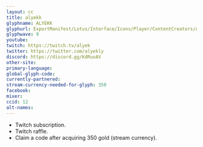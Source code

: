 ```yaml
---
layout: cc
title: alyekk
glyphname: ALYEKK
glyphurl: ExportManifest/Lotus/Interface/Icons/Player/ContentCreators/Alyekk.png
glyphwave: 9
youtube:
twitch: https://twitch.tv/alyek
twitter: https://twitter.com/alyekly
discord: https://discord.gg/KdRuxAV
other-site:
primary-language:
global-glyph-code:
currently-partnered:
stream-currency-needed-for-glyph: 350
facebook:
mixer:
ccid: 12
alt-names:
---
```

* Twitch subscription.
* Twitch raffle.
* Claim a code after acquiring 350 gold (stream currency).
